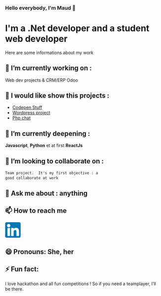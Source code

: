 ### Hello everybody, I'm Maud 👋

<!--
**Maud-Pixel/Maud-Pixel** is a ✨ _special_ ✨ repository because its `README.md` (this file) appears on your GitHub profile.-->
# I'm a .Net developer and a student web developer
Here are some informations about my work 

 🔭 I’m currently working on :
--------------------------------
  Web dev projects & CRM/ERP
  Odoo 
  
  🧰 I would like show this projects :
 -------------------------------------
 - [Codepen Stuff](https://codepen.io/maud-leleux)
 - [Wordpress project](http://malabas.byethost7.com/)
 - [Php chat]( https://guarded-plains-37375.herokuapp.com/)
  
🌱 I’m currently deepening :
---------------------------------
  **Javascript**, **Python** et at first **ReactJs**
  
👯 I’m looking to collaborate on :
----------------------------------
    Team project.  It's my first objective : a 
    good collaborate at work

 💬 Ask me about : anything 
------------------
📫 How to reach me 
------------------
 <img src="https://raw.githubusercontent.com/Maud-Pixel/Maud-Pixel/master/images/linkedin.png" width="50">

😄 Pronouns: She, her
-----------
⚡ Fun fact:
------------
I love hackathon and all fun 
competitions ! So if you need a teamplayer, I'll be there.

